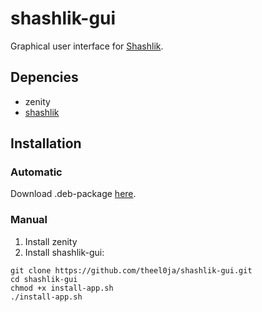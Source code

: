 # shashlik-gui

Graphical user interface for [Shashlik](http://www.shashlik.io/).

## Depencies

* zenity
* [shashlik](http://www.shashlik.io/download/)

## Installation
### Automatic
Download .deb-package [here](http://pakettivarasto.kotilinux.org/kotilinux/pool/main/s/shashlik-gui/).

### Manual
1. Install zenity
2. Install shashlik-gui:
```
git clone https://github.com/theel0ja/shashlik-gui.git
cd shashlik-gui
chmod +x install-app.sh
./install-app.sh
```
